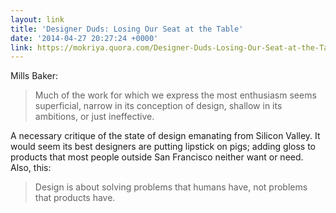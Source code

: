 ```yaml
---
layout: link
title: 'Designer Duds: Losing Our Seat at the Table'
date: '2014-04-27 20:27:24 +0000'
link: https://mokriya.quora.com/Designer-Duds-Losing-Our-Seat-at-the-Table
---
```

Mills Baker:

> Much of the work for which we express the most enthusiasm seems superficial, narrow in its conception of design, shallow in its ambitions, or just ineffective.

A necessary critique of the state of design emanating from Silicon Valley. It would seem its best designers are putting lipstick on pigs; adding gloss to products that most people outside San Francisco neither want or need. Also, this:

> Design is about solving problems that humans have, not problems that products have.